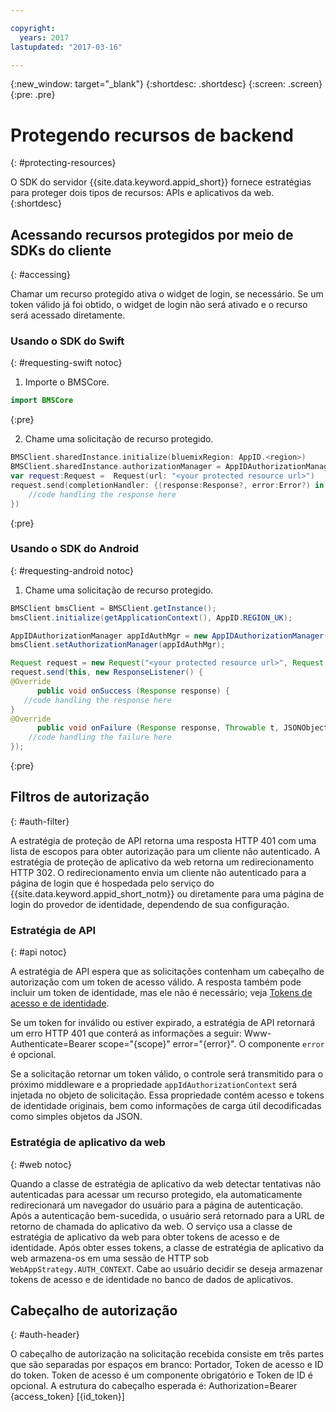 ```yaml
---

copyright:
  years: 2017
lastupdated: "2017-03-16"

---
```


{:new_window: target="_blank"}
{:shortdesc: .shortdesc}
{:screen: .screen}
{:pre: .pre}

# Protegendo recursos de backend
{: #protecting-resources}

O SDK do servidor {{site.data.keyword.appid_short}} fornece estratégias para proteger dois tipos de recursos: APIs e aplicativos da web.
{:shortdesc}


## Acessando recursos protegidos por meio de SDKs do cliente
{: #accessing}

Chamar um recurso protegido ativa o widget de login, se necessário. Se um token válido já foi obtido, o widget de login não será ativado e o recurso será
acessado diretamente.


### Usando o SDK do Swift
{: #requesting-swift notoc}

1. Importe o BMSCore.

  ```swift
  import BMSCore
  ```
  {:pre}

2. Chame uma solicitação de recurso protegido.

  ```swift
  BMSClient.sharedInstance.initialize(bluemixRegion: AppID.<region>)
  BMSClient.sharedInstance.authorizationManager = AppIDAuthorizationManager(appid:AppID.sharedInstance)
  var request:Request =  Request(url: "<your protected resource url>")
  request.send(completionHandler: {(response:Response?, error:Error?) in
      //code handling the response here
  })
  ```
  {:pre}


### Usando o SDK do Android
{: #requesting-android notoc}

1. Chame uma solicitação de recurso protegido.

  ```java
  BMSClient bmsClient = BMSClient.getInstance();
  bmsClient.initialize(getApplicationContext(), AppID.REGION_UK);

  AppIDAuthorizationManager appIdAuthMgr = new AppIDAuthorizationManager(AppID.getInstance())
  bmsClient.setAuthorizationManager(appIdAuthMgr);

  Request request = new Request("<your protected resource url>", Request.GET);
  request.send(this, new ResponseListener() {
  @Override
		public void onSuccess (Response response) {
     //code handling the response here
  }
  @Override
		public void onFailure (Response response, Throwable t, JSONObject extendedInfo) {
      //code handling the failure here
  });
  ```
  {:pre}



## Filtros de autorização
{: #auth-filter}

A estratégia de proteção de API retorna uma resposta HTTP 401 com uma lista de escopos para obter autorização para um cliente não autenticado. A estratégia de
proteção de aplicativo da web retorna um redirecionamento HTTP 302. O redirecionamento envia um cliente não autenticado para a página de login que é hospedada pelo
serviço do {{site.data.keyword.appid_short_notm}} ou diretamente para uma página de login do provedor de identidade, dependendo de sua configuração.



### Estratégia de API
{: #api notoc}

A estratégia de API espera que as solicitações contenham um cabeçalho de autorização com um token de acesso válido. A resposta também pode incluir um token de
identidade, mas ele não é necessário; veja [Tokens de acesso e de identidade](/docs/services/appid/about.html#acess-and-identity).

Se um token for inválido ou estiver expirado, a estratégia de API retornará um erro HTTP 401 que conterá as informações a seguir: Www-Authenticate=Bearer
scope="{scope}" error="{error}". O componente `error` é opcional.

Se a solicitação retornar um token válido, o controle será transmitido para o próximo middleware e a propriedade `appIdAuthorizationContext`
será injetada no objeto de solicitação. Essa propriedade contém acesso e tokens de identidade originais, bem como informações de carga útil decodificadas como simples
objetos da JSON.


### Estratégia de aplicativo da web
{: #web notoc}

Quando a classe de estratégia de aplicativo da web detectar tentativas não autenticadas para acessar um recurso protegido, ela automaticamente redirecionará um
navegador do usuário para a página de autenticação. Após a autenticação bem-sucedida, o usuário será retornado para a URL de retorno de chamada do aplicativo da web. O
serviço usa a classe de estratégia de aplicativo da web para obter tokens de acesso e de identidade. Após obter esses tokens, a classe de estratégia de aplicativo da
web armazena-os em uma sessão de HTTP sob `WebAppStrategy.AUTH_CONTEXT`. Cabe ao usuário decidir se deseja armazenar tokens de acesso e de identidade
no banco de dados de aplicativos.

## Cabeçalho de autorização
{: #auth-header}

O cabeçalho de autorização na solicitação recebida consiste em três partes que são separadas por espaços em branco: Portador, Token de acesso e ID do token. Token
de acesso é um componente obrigatório e Token de ID é opcional. A estrutura do cabeçalho esperada é: Authorization=Bearer {access_token} [{id_token}]
